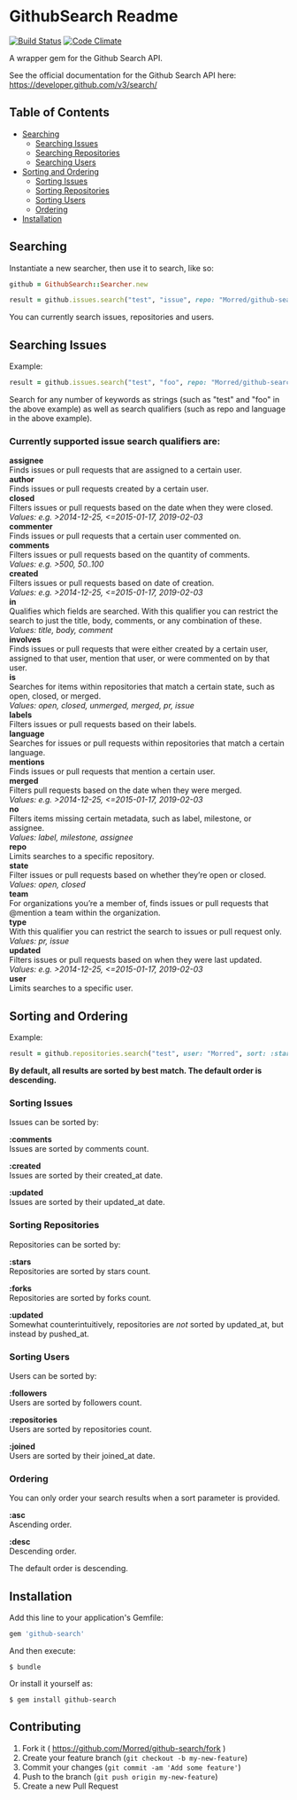 # GithubSearch Readme
[![Build Status](https://travis-ci.org/Morred/github-search.svg?branch=master)](https://travis-ci.org/Morred/github-search) [![Code Climate](https://codeclimate.com/github/Morred/github-search/badges/gpa.svg)](https://codeclimate.com/github/Morred/github-search)

A wrapper gem for the Github Search API.

See the official documentation for the Github Search API here: https://developer.github.com/v3/search/

## Table of Contents
+ [Searching](https://github.com/Morred/github-search#searching)
  + [Searching Issues](https://github.com/Morred/github-search#searching-issues)
  + [Searching Repositories](#)
  + [Searching Users](#)
+ [Sorting and Ordering](https://github.com/Morred/github-search#sorting-and-ordering)
  + [Sorting Issues](https://github.com/Morred/github-search#sorting-issues)
  + [Sorting Repositories](https://github.com/Morred/github-search#sorting-repositories)
  + [Sorting Users](https://github.com/Morred/github-search#sorting-users)
  + [Ordering](https://github.com/Morred/github-search#ordering)
+ [Installation](https://github.com/Morred/github-search#installation)

## Searching

Instantiate a new searcher, then use it to search, like so:

```ruby
github = GithubSearch::Searcher.new

result = github.issues.search("test", "issue", repo: "Morred/github-search", label: "enhancement")
```

You can currently search issues, repositories and users.

## Searching Issues

Example:
```ruby
result = github.issues.search("test", "foo", repo: "Morred/github-search", language: "Ruby")
```

Search for any number of keywords as strings (such as "test" and "foo" in the above example) as well as search qualifiers (such as repo and language in the above example).

### Currently supported issue search qualifiers are:

**assignee**  
Finds issues or pull requests that are assigned to a certain user.  
**author**  
Finds issues or pull requests created by a certain user.  
**closed**  
Filters issues or pull requests based on the date when they were closed.  
*Values: e.g. >2014-12-25, <=2015-01-17, 2019-02-03*  
**commenter**  
Finds issues or pull requests that a certain user commented on.  
**comments**  
Filters issues or pull requests based on the quantity of comments.  
*Values: e.g. >500, 50..100*  
**created**  
Filters issues or pull requests based on date of creation.  
*Values: e.g. >2014-12-25, <=2015-01-17, 2019-02-03*  
**in**  
Qualifies which fields are searched. With this qualifier you can restrict the search to just the title, body, comments, or any combination of these.  
*Values: title, body, comment*  
**involves**  
Finds issues or pull requests that were either created by a certain user, assigned to that user, mention that user, or were commented on by that user.  
**is**  
Searches for items within repositories that match a certain state, such as open, closed, or merged.  
*Values: open, closed, unmerged, merged, pr, issue*  
**labels**  
Filters issues or pull requests based on their labels.  
**language**  
Searches for issues or pull requests within repositories that match a certain language.  
**mentions**  
Finds issues or pull requests that mention a certain user.  
**merged**  
Filters pull requests based on the date when they were merged.  
*Values: e.g. >2014-12-25, <=2015-01-17, 2019-02-03*  
**no**  
Filters items missing certain metadata, such as label, milestone, or assignee.  
*Values: label, milestone, assignee*  
**repo**  
Limits searches to a specific repository.  
**state**  
Filter issues or pull requests based on whether they’re open or closed.  
*Values: open, closed*  
**team**  
For organizations you’re a member of, finds issues or pull requests that @mention a team within the organization.  
**type**  
With this qualifier you can restrict the search to issues or pull request only.  
*Values: pr, issue*  
**updated**  
Filters issues or pull requests based on when they were last updated.  
*Values: e.g. >2014-12-25, <=2015-01-17, 2019-02-03*  
**user**  
Limits searches to a specific user.  

## Sorting and Ordering

Example:
```ruby
result = github.repositories.search("test", user: "Morred", sort: :stars, order: :asc)
```

**By default, all results are sorted by best match. The default order is descending.**

### Sorting Issues

Issues can be sorted by:

**:comments**  
Issues are sorted by comments count.

**:created**  
Issues are sorted by their created_at date.

**:updated**  
Issues are sorted by their updated_at date.

### Sorting Repositories

Repositories can be sorted by:

**:stars**  
Repositories are sorted by stars count.

**:forks**  
Repositories are sorted by forks count.

**:updated**  
Somewhat counterintuitively, repositories are *not* sorted by updated_at, but instead by pushed_at.

### Sorting Users

Users can be sorted by:

**:followers**  
Users are sorted by followers count.

**:repositories**  
Users are sorted by repositories count.

**:joined**  
Users are sorted by their joined_at date.

### Ordering

You can only order your search results when a sort parameter is provided.

**:asc**  
Ascending order.

**:desc**  
Descending order.

The default order is descending. 

## Installation

Add this line to your application's Gemfile:

```ruby
gem 'github-search'
```

And then execute:

    $ bundle

Or install it yourself as:

    $ gem install github-search

## Contributing

1. Fork it ( https://github.com/Morred/github-search/fork )
2. Create your feature branch (`git checkout -b my-new-feature`)
3. Commit your changes (`git commit -am 'Add some feature'`)
4. Push to the branch (`git push origin my-new-feature`)
5. Create a new Pull Request
